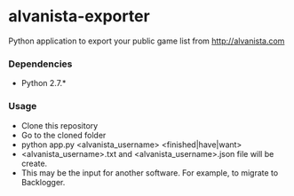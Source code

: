 alvanista-exporter
==================

Python application to export your public game list from http://alvanista.com

### Dependencies
- Python 2.7.*

### Usage
- Clone this repository
- Go to the cloned folder
- python app.py <alvanista_username> <finished|have|want>
- <alvanista_username>.txt and <alvanista_username>.json file will be create.
- This may be the input for another software. For example, to migrate to Backlogger.